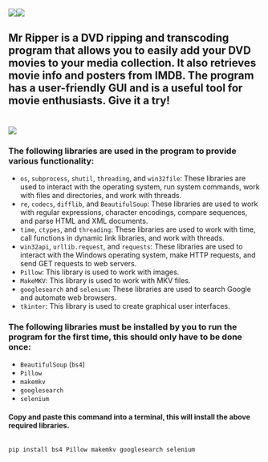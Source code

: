 
  

# ![](https://i.imgur.com/kle7CYE.jpeg)![](https://img.shields.io/github/last-commit/mickdupreez/mr_ripper?style=for-the-badge)

  

  

## Mr Ripper is a DVD ripping and transcoding program that allows you to easily add your DVD movies to your media collection. It also retrieves movie info and posters from IMDB. The program has a user-friendly GUI and is a useful tool for movie enthusiasts. Give it a try!

  

  

  

# ![](https://i.imgur.com/4npssPG.jpeg)

  

  

### The following libraries are used in the program to provide various functionality:

  
-   `os`, `subprocess`, `shutil`, `threading`, and `win32file`: These libraries are used to interact with the operating system, run system commands, work with files and directories, and work with threads.
-   `re`, `codecs`, `difflib`, and `BeautifulSoup`: These libraries are used to work with regular expressions, character encodings, compare sequences, and parse HTML and XML documents.
-   `time`, `ctypes`, and `threading`: These libraries are used to work with time, call functions in dynamic link libraries, and work with threads.
-   `win32api`, `urllib.request`, and `requests`: These libraries are used to interact with the Windows operating system, make HTTP requests, and send GET requests to web servers.
-   `Pillow`: This library is used to work with images.
-   `MakeMKV`: This library is used to work with MKV files.
-   `googlesearch` and `selenium`: These libraries are used to search Google and automate web browsers.
-   `tkinter`: This library is used to create graphical user interfaces.
  
### The following libraries must be installed by you to run the program for the first time, this should only have to be done once:


-   `BeautifulSoup` (`bs4`)
-   `Pillow`
-   `makemkv`
-   `googlesearch`
-   `selenium`

#### Copy and paste this command into a terminal, this will install the above required libraries.
```bash

pip install bs4 Pillow makemkv googlesearch selenium

```